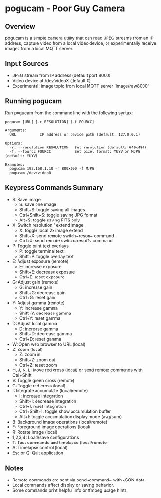 # pogucam - Poor Guy Camera

## Overview

pogucam is a simple camera utility that can read JPEG streams from an IP
address, capture video from a local video device, or experimentally
receive images from a local MQTT server.

## Input Sources

-   JPEG stream from IP address (default port 8000)
-   Video device at /dev/videoX (default 0)
-   Experimental: image topic from local MQTT server \'image/raw8000\'

## Running pogucam

Run pogucam from the command line with the following syntax:

``` example
pogucam [URL] [-r RESOLUTION] [-f FOURCC]

Arguments:
  URL           IP address or device path (default: 127.0.0.1)

Options:
  -r, --resolution RESOLUTION   Set resolution (default: 640x480)
  -f, --fourcc FOURCC           Set pixel format: YUYV or MJPG (default: YUYV)

Examples:
  pogucam 192.168.1.10 -r 800x600 -f MJPG
  pogucam /dev/video0
```

## Keypress Commands Summary

-   S: Save image
    -   S: save one image
    -   Shift+S: toggle saving all images
    -   Ctrl+Shift+S: toggle saving JPG format
    -   Alt+S: toggle saving FITS only
-   X: Switch resolution / extend image
    -   X: toggle local 2x image extend
    -   Shift+X: send remote switch~reson~ command
    -   Ctrl+X: send remote switch~resoff~ command
-   P: Toggle print text overlays
    -   P: toggle terminal text
    -   Shift+P: toggle overlay text
-   E: Adjust exposure (remote)
    -   E: increase exposure
    -   Shift+E: decrease exposure
    -   Ctrl+E: reset exposure
-   G: Adjust gain (remote)
    -   G: increase gain
    -   Shift+G: decrease gain
    -   Ctrl+G: reset gain
-   Y: Adjust gamma (remote)
    -   Y: increase gamma
    -   Shift+Y: decrease gamma
    -   Ctrl+Y: reset gamma
-   D: Adjust local gamma
    -   D: increase gamma
    -   Shift+D: decrease gamma
    -   Ctrl+D: reset gamma
-   W: Open web browser to URL (local)
-   Z: Zoom (local)
    -   Z: zoom in
    -   Shift+Z: zoom out
    -   Ctrl+Z: reset zoom
-   H, J, K, L: Move red cross (local) or send remote commands with
    Ctrl+Shift
-   V: Toggle green cross (remote)
-   C: Toggle red cross (local)
-   I: Integrate accumulate (local/remote)
    -   I: increase integration
    -   Shift+I: decrease integration
    -   Ctrl+I: reset integration
    -   Ctrl+Shift+I: toggle show accumulation buffer
    -   Alt+I: toggle accumulation display mode (avg/sum)
-   B: Background image operations (local/remote)
-   F: Foreground image operations (local)
-   R: Rotate image (local)
-   1,2,3,4: Load/save configurations
-   T: Test commands and timelapse (local/remote)
-   A: Timelapse control (local)
-   Esc or Q: Quit application

## Notes

-   Remote commands are sent via send~command~ with JSON data.
-   Local commands affect display or saving behavior.
-   Some commands print helpful info or ffmpeg usage hints.
